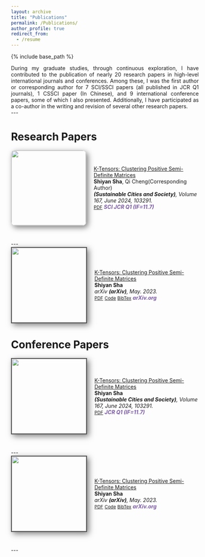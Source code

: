 ```yaml
---
layout: archive
title: "Publications"
permalink: /Publications/
author_profile: true
redirect_from:
  - /resume
---
```


{% include base_path %}

<div class="col-sm-9" style="display: flex; align-items: center; padding-left: 0px; text-align: justify;">
During my graduate studies, through continuous exploration, I have contributed to the publication of nearly 20 research papers in high-level international journals and conferences. Among these, I was the first author or corresponding author for 7 SCI/SSCI papers (all published in JCR Q1 journals), 1 CSSCI paper (In Chinese), and 9 international conference papers, some of which I also presented. Additionally, I have participated as a co-author in the writing and revision of several other research papers.
 </div>
---

Research Papers
======
<div class="pub-row" style="display: flex; align-items: center; margin-bottom: 40px;">
  <div class="col-sm-3 abbr" style="position: relative; padding-left: 0px;">
    <img src="/images/profile.png" class="teaser img-fluid z-depth-1" style="width: 200px; height: auto; margin-right: 20px; box-shadow: 5px 5px 15px rgba(0,0,0,0.5); border: 1px solid #CCCCCC; border-radius: 10px;">
  </div>

  <div class="col-sm-9" style="display: flex; align-items: center; padding-left: 0px;">
    <div>
      <div class="title"><a href="https://www.sciencedirect.com/science/article/pii/S0143622824000961">K-Tensors: Clustering Positive Semi-Definite Matrices</a></div>
      <div class="author"><strong>Shiyan Sha</strong>, Qi Cheng(Corresponding Author)</div>
       <div class="periodical"><em><strong>(Sustainable Cities and Society)</strong>, Volume 167, June 2024, 103291.</em></div>
      <div class="links">
        <a href="http://shashiyan2002.github.io/files/HELIYON-D-24-13607_reviewer.pdf" class="btn btn-sm z-depth-0" role="button" target="_blank" style="font-size:12px;">PDF</a>
        <strong><i style="color:#7b5aa6">SCI JCR Q1 (IF=11.7)</i></strong>
      </div>
    </div>
  </div>
</div>
---
<div class="pub-row" style="display: flex; align-items: center; margin-bottom: 40px;">
  <div class="col-sm-3 abbr" style="position: relative; padding-left: 0px;">
    <img src="/images/profile.png" class="teaser img-fluid z-depth-1" style="width: 200px; height: auto; margin-right: 20px; box-shadow: 5px 5px 15px rgba(0,0,0,0.5); border: 2px solid #4a4a4a;">
  </div>

  <div class="col-sm-9" style="display: flex; align-items: center; padding-left: 0px;">
    <div>
      <div class="title"><a href="https://arxiv.org/pdf/2002.10211.pdf">K-Tensors: Clustering Positive Semi-Definite Matrices</a></div>
      <div class="author"><strong>Shiyan Sha</strong></div>
      <div class="periodical"><em>arXiv <strong>(arXiv)</strong>, May. 2023.</em></div>
      <div class="links">
        <a href="https://arxiv.org/pdf/2002.10211.pdf" class="btn btn-sm z-depth-0" role="button" target="_blank" style="font-size:12px;">PDF</a>
        <a href="https://github.com/Hanchao-Zhang/K-Tensors" class="btn btn-sm z-depth-0" role="button" target="_blank" style="font-size:12px;">Code</a>
        <a href="https://dblp.uni-trier.de/rec/conf/cvpr/LiuSLSS20.html?view=bibtex" class="btn btn-sm z-depth-0" role="button" target="_blank" style="font-size:12px;">BibTex</a>
        <strong><i style="color:#7b5aa6">arXiv.org</i></strong>
      </div>
    </div>
  </div>
</div>

Conference Papers
======
<div class="pub-row" style="display: flex; align-items: center; margin-bottom: 40px;">
  <div class="col-sm-3 abbr" style="position: relative; padding-left: 0px;">
    <img src="/images/profile.png" class="teaser img-fluid z-depth-1" style="width: 200px; height: auto; margin-right: 20px; box-shadow: 5px 5px 15px rgba(0,0,0,0.5); border: 2px solid #4a4a4a;">
  </div>

  <div class="col-sm-9" style="display: flex; align-items: center; padding-left: 0px;">
    <div>
      <div class="title"><a href="https://arxiv.org/pdf/2002.10211.pdf">K-Tensors: Clustering Positive Semi-Definite Matrices</a></div>
      <div class="author"><strong>Shiyan Sha</strong></div>
      <div class="periodical"><em><strong>(Sustainable Cities and Society)</strong>, Volume 167, June 2024, 103291.</em></div>
      <div class="links">
        <a href="https://arxiv.org/pdf/2002.10211.pdf" class="btn btn-sm z-depth-0" role="button" target="_blank" style="font-size:12px;">PDF</a>
        <strong><i style="color:#7b5aa6">JCR Q1 (IF=11.7)</i></strong>
      </div>
    </div>
  </div>
</div>
---
<div class="pub-row" style="display: flex; align-items: center; margin-bottom: 40px;">
  <div class="col-sm-3 abbr" style="position: relative; padding-left: 0px;">
    <img src="/images/profile.png" class="teaser img-fluid z-depth-1" style="width: 200px; height: auto; margin-right: 20px; box-shadow: 5px 5px 15px rgba(0,0,0,0.5); border: 2px solid #4a4a4a;">
  </div>

  <div class="col-sm-9" style="display: flex; align-items: center; padding-left: 0px;">
    <div>
      <div class="title"><a href="https://arxiv.org/pdf/2002.10211.pdf">K-Tensors: Clustering Positive Semi-Definite Matrices</a></div>
      <div class="author"><strong>Shiyan Sha</strong></div>
      <div class="periodical"><em>arXiv <strong>(arXiv)</strong>, May. 2023.</em></div>
      <div class="links">
        <a href="https://arxiv.org/pdf/2002.10211.pdf" class="btn btn-sm z-depth-0" role="button" target="_blank" style="font-size:12px;">PDF</a>
        <a href="https://github.com/Hanchao-Zhang/K-Tensors" class="btn btn-sm z-depth-0" role="button" target="_blank" style="font-size:12px;">Code</a>
        <a href="https://dblp.uni-trier.de/rec/conf/cvpr/LiuSLSS20.html?view=bibtex" class="btn btn-sm z-depth-0" role="button" target="_blank" style="font-size:12px;">BibTex</a>
        <strong><i style="color:#7b5aa6">arXiv.org</i></strong>
      </div>
    </div>
  </div>
</div>
---
